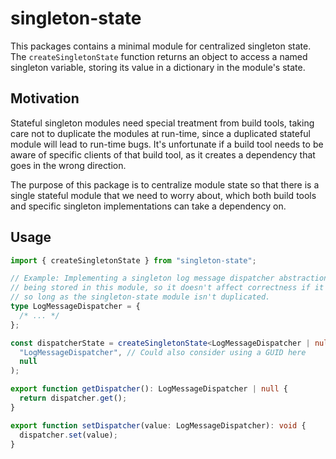 # singleton-state

This packages contains a minimal module for centralized singleton state. The `createSingletonState` function
returns an object to access a named singleton variable, storing its value in a dictionary in the module's state.

## Motivation

Stateful singleton modules need special treatment from build tools, taking care not to duplicate the modules at run-time,
since a duplicated stateful module will lead to run-time bugs. It's unfortunate if a build tool needs to be aware of
specific clients of that build tool, as it creates a dependency that goes in the wrong direction.

The purpose of this package is to centralize module state so that there is a single stateful module that we need to worry
about, which both build tools and specific singleton implementations can take a dependency on.

## Usage

```ts
import { createSingletonState } from "singleton-state";

// Example: Implementing a singleton log message dispatcher abstraction. Nothing is
// being stored in this module, so it doesn't affect correctness if it gets duplicated,
// so long as the singleton-state module isn't duplicated.
type LogMessageDispatcher = {
  /* ... */
};

const dispatcherState = createSingletonState<LogMessageDispatcher | null>(
  "LogMessageDispatcher", // Could also consider using a GUID here
  null
);

export function getDispatcher(): LogMessageDispatcher | null {
  return dispatcher.get();
}

export function setDispatcher(value: LogMessageDispatcher): void {
  dispatcher.set(value);
}
```
